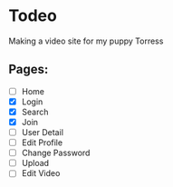 # Todeo

Making a video site for my puppy Torress

## Pages:

- [ ] Home
- [x] Login
- [x] Search
- [x] Join
- [ ] User Detail
- [ ] Edit Profile
- [ ] Change Password
- [ ] Upload
- [ ] Edit Video